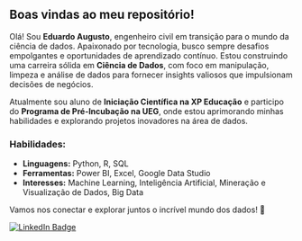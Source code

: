 ## Boas vindas ao meu repositório!
<!--
**EduAugustoM/EduAugustoM** is a ✨ _special_ ✨ repository because its `README.md` (this file) appears on your GitHub profile.
Here are some ideas to get you started:
- 🔭 I’m currently working on ...
- 🌱 I’m currently learning ...
- 👯 I’m looking to collaborate on ...
- 🤔 I’m looking for help with ...
- 💬 Ask me about ...
- 📫 How to reach me: ...
- 😄 Pronouns: ...
- ⚡ Fun fact: ...
-->

Olá! Sou **Eduardo Augusto**, engenheiro civil em transição para o mundo da ciência de dados. Apaixonado por tecnologia, busco sempre desafios empolgantes e oportunidades de aprendizado contínuo. Estou construindo uma carreira sólida em **Ciência de Dados**, com foco em manipulação, limpeza e análise de dados para fornecer insights valiosos que impulsionam decisões de negócios.

Atualmente sou aluno de **Iniciação Científica na XP Educação** e participo do **Programa de Pré-Incubação na UEG**, onde estou aprimorando minhas habilidades e explorando projetos inovadores na área de dados.

### Habilidades:
- **Linguagens:** Python, R, SQL
- **Ferramentas:** Power BI, Excel, Google Data Studio
- **Interesses:** Machine Learning, Inteligência Artificial, Mineração e Visualização de Dados, Big Data

Vamos nos conectar e explorar juntos o incrível mundo dos dados! 🚀

[![LinkedIn Badge](https://img.shields.io/badge/-LinkedIn-blue?style=flat&logo=Linkedin&logoColor=white)](https://www.linkedin.com/in/eduardo-augusto-mendes)
